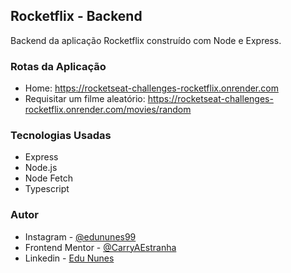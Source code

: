 ## Rocketflix - Backend

Backend da aplicação Rocketflix construído com Node e Express.

### Rotas da Aplicação

- Home: https://rocketseat-challenges-rocketflix.onrender.com
- Requisitar um filme aleatório: https://rocketseat-challenges-rocketflix.onrender.com/movies/random

### Tecnologias Usadas

- Express
- Node.js
- Node Fetch
- Typescript

### Autor

- Instagram - [@edununes99](https://www.instagram.com/edununes99/)
- Frontend Mentor - [@CarryAEstranha](https://www.frontendmentor.io/profile/CarryAEstranha/)
- Linkedin - [Edu Nunes](https://www.linkedin.com/in/edu-nunes-627422209/)
